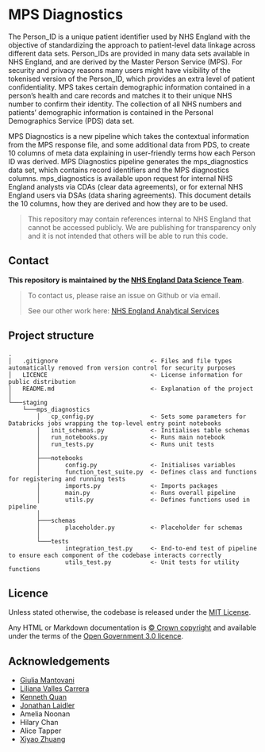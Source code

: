 # MPS Diagnostics

The Person_ID is a unique patient identifier used by NHS England with the objective of standardizing the approach to patient-level data linkage across different data sets.
Person_IDs are provided in many data sets available in NHS England, and are derived by the Master Person Service (MPS). For security and privacy reasons many users might have visibility of the tokenised version of the Person_ID, which provides an extra level of patient confidentiality.
MPS takes certain demographic information contained in a person’s health and care records and matches it to their unique NHS number to confirm their identity. The collection of all NHS numbers and patients’ demographic information is contained in the Personal Demographics Service (PDS) data set. 

MPS Diagnostics is a new pipeline which takes the contextual information from the MPS response file, and some additional data from PDS, to create 10 columns of meta data explaining in user-friendly terms how each Person ID was derived. MPS Diagnostics pipeline generates the mps_diagnostics data set, which contains record identifiers and the MPS diagnostics columns.
mps_diagnostics is available upon request for internal NHS England analysts via CDAs (clear data agreements), or for external NHS England users via DSAs (data sharing agreements). This document details the 10 columns, how they are derived and how they are to be used.

> This repository may contain references internal to NHS England that cannot be accessed publicly. We are publishing for transparency only and it is not intended that others will be able to run this code.

## Contact

**This repository is maintained by the [NHS England Data Science Team](mailto:datascience@nhs.net)**.

> To contact us, please raise an issue on Github or via email.
>
> See our other work here: [NHS England Analytical Services](https://github.com/NHSDigital/data-analytics-services)

## Project structure

```
.
│   .gitignore                          <- Files and file types automatically removed from version control for security purposes
│   LICENCE                             <- License information for public distribution
│   README.md                           <- Explanation of the project
│   
└───staging
    └───mps_diagnostics
        │   cp_config.py                <- Sets some parameters for Databricks jobs wrapping the top-level entry point notebooks
        │   init_schemas.py             <- Initialises table schemas
        │   run_notebooks.py            <- Runs main notebook
        │   run_tests.py                <- Runs unit tests
        │   
        ├───notebooks
        │       config.py               <- Initialises variables
        │       function_test_suite.py  <- Defines class and functions for registering and running tests
        │       imports.py              <- Imports packages
        │       main.py                 <- Runs overall pipeline
        │       utils.py                <- Defines functions used in pipeline
        │       
        ├───schemas
        │       placeholder.py          <- Placeholder for schemas
        │       
        └───tests
                integration_test.py     <- End-to-end test of pipeline to ensure each component of the codebase interacts correctly
                utils_test.py           <- Unit tests for utility functions
```

## Licence

Unless stated otherwise, the codebase is released under the [MIT License](./LICENCE).

Any HTML or Markdown documentation is [© Crown copyright](https://www.nationalarchives.gov.uk/information-management/re-using-public-sector-information/uk-government-licensing-framework/crown-copyright/) and available under the terms of the [Open Government 3.0 licence](https://www.nationalarchives.gov.uk/doc/open-government-licence/version/3/).

## Acknowledgements
- [Giulia Mantovani](https://github.com/GiuliaMantovani1)
- [Liliana Valles Carrera](https://github.com/lilianavalles)
- [Kenneth Quan](https://github.com/quan14)
- [Jonathan Laidler](https://github.com/JonathanLaidler)
- Amelia Noonan
- Hilary Chan
- Alice Tapper
- [Xiyao Zhuang](https://github.com/xiyaozhuang)
